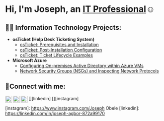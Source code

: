 <h1>Hi, I'm Joseph, an <a href="https://linkedin.com/in/JosephAgbor">IT Professional</a>☺</h1>

<h2>👨‍💻 Information Technology Projects:</h2>

- <b>osTicket (Help Desk Ticketing System)</b>
  - [osTicket: Prerequisites and Installation](https://github.com/JosephAgborcc/osticket-prereqs)
  - [osTicket: Post-Installation Configuration](https://github.com/JosephAgborcc/post-install-config)
  - [osTicket: Ticket Lifecycle Examples](https://github.com/JosephAgborcc/ticket-lifecycle)
- <b>Microsoft Azure</b>
  - [Configuring On-premises Active Directory within Azure VMs](https://github.com/JosephAgborcc/configure-ad)
  - [Network Security Groups (NSGs) and Inspecting Network Protocols](https://github.com/JosephAgborcc/azure-network-protocols)

<h2>🤳Connect with me:</h2>

[<img align="left" alt="Joseph | Twitter" width="22px" src="https://cdn.jsdelivr.net/npm/simple-icons@v3/icons/twitter.svg" />][twitter]
[<img align="left" alt="Joseph | LinkedIn" width="22px" src="https://cdn.jsdelivr.net/npm/simple-icons@v3/icons/linkedin.svg" />][linkedin]
[<img align="left" alt="Joseph | Instagram" width="22px" src="https://cdn.jsdelivr.net/npm/simple-icons@v3/icons/instagram.svg" />][instagram]

[twitter]: https://twitter.com/King_Obele
[instagram]: https://www.instagram.com/Joseph Obele
[linkedin]: https://linkedin.com/in/joseph-agbor-872a99170
